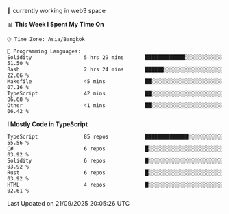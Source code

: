 🔭 currently working in web3 space

<!--START_SECTION:waka-->
📊 **This Week I Spent My Time On** 

```text
🕑︎ Time Zone: Asia/Bangkok

💬 Programming Languages: 
Solidity                 5 hrs 29 mins       █████████████░░░░░░░░░░░░   51.50 % 
Bash                     2 hrs 24 mins       ██████░░░░░░░░░░░░░░░░░░░   22.66 % 
Makefile                 45 mins             ██░░░░░░░░░░░░░░░░░░░░░░░   07.16 % 
TypeScript               42 mins             ██░░░░░░░░░░░░░░░░░░░░░░░   06.68 % 
Other                    41 mins             ██░░░░░░░░░░░░░░░░░░░░░░░   06.42 % 
```

**I Mostly Code in TypeScript** 

```text
TypeScript               85 repos            ██████████████░░░░░░░░░░░   55.56 % 
C#                       6 repos             █░░░░░░░░░░░░░░░░░░░░░░░░   03.92 % 
Solidity                 6 repos             █░░░░░░░░░░░░░░░░░░░░░░░░   03.92 % 
Rust                     6 repos             █░░░░░░░░░░░░░░░░░░░░░░░░   03.92 % 
HTML                     4 repos             █░░░░░░░░░░░░░░░░░░░░░░░░   02.61 % 
```




 Last Updated on 21/09/2025 20:05:26 UTC
<!--END_SECTION:waka-->
